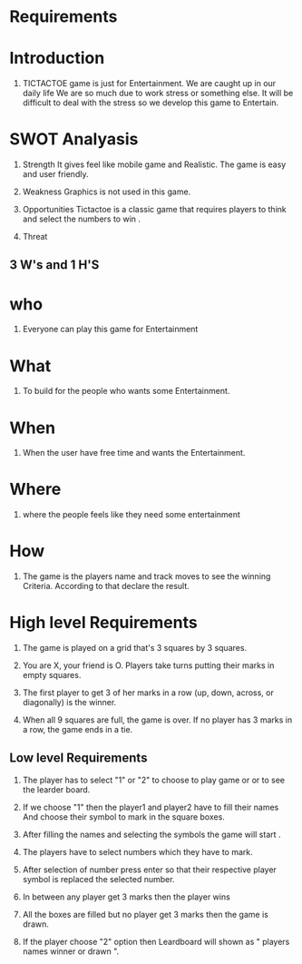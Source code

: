 # Requirements 

# Introduction
1. TICTACTOE game is just for Entertainment. We are caught up in our daily life We are so much due to work stress or something else. It will be difficult to deal with the stress so we develop this game to Entertain. 

# SWOT Analyasis
1. Strength
   It gives feel like mobile game and Realistic. 
   The game is easy and user friendly.

2. Weakness
    Graphics is not used in this game.

3. Opportunities
   Tictactoe is a classic game that requires players to think and select the numbers to win .

4. Threat 


## 3 W's and 1 H'S
# who 
1. Everyone can play this game for Entertainment
# What
1. To build for the people who wants some Entertainment.
# When
1. When the user have free time and wants the Entertainment.
# Where
1. where the people feels like they need some entertainment
# How
1. The game is the players name and track moves to see the winning Criteria. According to that declare the result.


# High level Requirements
1. The game is played on a grid that's 3 squares by 3 squares.

2. You are X, your friend is O. Players take turns putting their marks in empty squares.

3. The first player to get 3 of her marks in a row (up, down, across, or diagonally) is the winner.

4. When all 9 squares are full, the game is over. If no player has 3 marks in a row, the game ends in a tie.
  

## Low level Requirements
 1. The player has to select "1" or "2" to choose to play game or or to see the learder board.

 2. If we choose "1" then the player1 and player2 have to fill their names And choose their symbol to mark in the square boxes.

 3. After filling the names and selecting the symbols the game will start . 

 4. The players have to select numbers which they have to mark.

 5. After selection of number press enter so that their respective player symbol is replaced the selected number.

 6. In between any player get 3 marks then the player wins 

 7. All the boxes are filled but no player get 3 marks then the game is drawn.

 8. If the player choose "2" option then Leardboard will shown as " players names winner or drawn ".  


